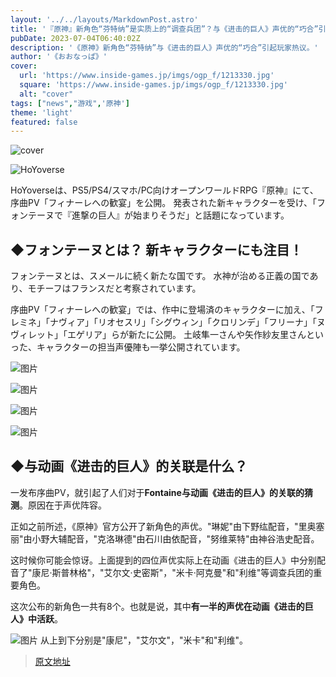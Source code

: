 ```yaml
---
layout: '../../layouts/MarkdownPost.astro'
title: '『原神』新角色“芬特纳”是实质上的“调查兵团”？与《进击的巨人》声优的“巧合”引起玩家热议'
pubDate: 2023-07-04T06:40:02Z
description: '《原神》新角色“芬特纳”与《进击的巨人》声优的“巧合”引起玩家热议。'
author: '《おおなっぱ》'
cover:
  url: 'https://www.inside-games.jp/imgs/ogp_f/1213330.jpg'
  square: 'https://www.inside-games.jp/imgs/ogp_f/1213330.jpg'
  alt: "cover"
tags: ["news","游戏",'原神']
theme: 'light'
featured: false
---
```


![cover](https://www.inside-games.jp/imgs/ogp_f/1213330.jpg)

![HoYoverse](https://www.inside-games.jp)

HoYoverseは、PS5/PS4/スマホ/PC向けオープンワールドRPG『原神』にて、序曲PV「フィナーレへの歓宴」を公開。 発表された新キャラクターを受け、「フォンテーヌで『進撃の巨人』が始まりそうだ」と話題になっています。

## ◆フォンテーヌとは？ 新キャラクターにも注目！

フォンテーヌとは、スメールに続く新たな国です。 水神が治める正義の国であり、モチーフはフランスだと考察されています。

序曲PV「フィナーレへの歓宴」では、作中に登場済のキャラクターに加え、「フレミネ」「ナヴィア」「リオセスリ」「シグウィン」「クロリンデ」「フリーナ」「ヌヴィレット」「エゲリア」らが新たに公開。 土岐隼一さんや矢作紗友里さんといった、キャラクターの担当声優陣も一挙公開されています。
</p>

![图片](https://www.inside-games.jp/imgs/zoom/1213330.jpg)

![图片](https://www.inside-games.jp/imgs/zoom/1213334.jpg)

![图片](https://www.inside-games.jp/imgs/zoom/1213328.jpg)

![图片](https://www.inside-games.jp/imgs/zoom/1213332.jpg)

<h2>◆与动画《进击的巨人》的关联是什么？</h2>
<p>一发布序曲PV，就引起了人们对于<span class="underline"><b>Fontaine与动画《进击的巨人》的关联的猜测</b></span>。原因在于声优阵容。</p>
<p>正如之前所述，《原神》官方公开了新角色的声优。"琳妮"由下野纮配音，"里奥塞丽"由小野大辅配音，"克洛琳德"由石川由依配音，"努维莱特"由神谷浩史配音。</p>

<p>这时候你可能会惊讶。上面提到的四位声优实际上在动画《进击的巨人》中分别配音了"康尼·斯普林格"，"艾尔文·史密斯"，"米卡·阿克曼"和"利维"等调查兵团的重要角色。</p>
<p>这次公布的新角色一共有8个。也就是说，其中<span class="underline"><b>有一半的声优在动画《进击的巨人》中活跃</b></span>。</p>

![图片](https://www.inside-games.jp/imgs/zoom/1213362.png)
从上到下分别是"康尼"，"艾尔文"，"米卡"和"利维"。

>[原文地址](https://www.inside-games.jp/article/2023/07/04/146988.html)  